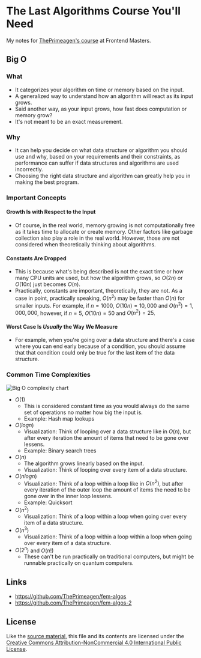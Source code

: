 # The Last Algorithms Course You'll Need

My notes for [ThePrimeagen's course](https://frontendmasters.com/courses/algorithms) at Frontend Masters.

## Big O

### What

- It categorizes your algorithm on time or memory based on the input.
- A generalized way to understand how an algorithm will react as its input grows.
- Said another way, as your input grows, how fast does computation or memory grow?
- It's not meant to be an exact measurement.

### Why

- It can help you decide on what data structure or algorithm you should use and why, based on your requirements and their constraints, as performance can suffer if data structures and algorithms are used incorrectly.
- Choosing the right data structure and algorithm can greatly help you in making the best program.

### Important Concepts

#### Growth Is with Respect to the Input

- Of course, in the real world, memory growing is not computationally free as it takes time to allocate or create memory. Other factors like garbage collection also play a role in the real world. However, those are not considered when theoretically thinking about algorithms.

#### Constants Are Dropped

- This is because what's being described is not the exact time or how many CPU units are used, but how the algorithm grows, so $O(2n)$ or $O(10n)$ just becomes $O(n)$.
- Practically, constants are important, theoretically, they are not. As a case in point, practically speaking, $O(n^2)$ may be faster than $O(n)$ for smaller inputs. For example, if $n = 1000$, $O(10n) = 10,000$ and $O(n^2) = 1,000,000$, however, if $n = 5$, $O(10n) = 50$ and $O(n^2) = 25$.

#### Worst Case Is _Usually_ the Way We Measure

- For example, when you're going over a data structure and there's a case where you can end early because of a condition, you should assume that that condition could only be true for the last item of the data structure.

### Common Time Complexities

![Big O complexity chart](https://raw.githubusercontent.com/ThePrimeagen/fem-algos/main/public/images/big-o-face.png)

- $O(1)$
  - This is considered constant time as you would always do the same set of operations no matter how big the input is.
  - Example: Hash map lookups
- $O(log n)$
  - Visualization: Think of looping over a data structure like in $O(n)$, but after every iteration the amount of items that need to be gone over lessens.
  - Example: Binary search trees
- $O(n)$
  - The algorithm grows linearly based on the input.
  - Visualization: Think of looping over every item of a data structure.
- $O(n log n)$
  - Visualization: Think of a loop within a loop like in $O(n^2)$, but after every iteration of the outer loop the amount of items the need to be gone over in the inner loop lessens.
  - Example: Quicksort
- $O(n^2)$
  - Visualization: Think of a loop within a loop when going over every item of a data structure.
- $O(n^3)$
  - Visualization: Think of a loop within a loop within a loop when going over every item of a data structure.
- $O(2^n)$ and $O(n!)$
  - These can't be run practically on traditional computers, but might be runnable practically on quantum computers.

## Links

- <https://github.com/ThePrimeagen/fem-algos>
- <https://github.com/ThePrimeagen/fem-algos-2>

## License

Like the [source material](https://theprimeagen.github.io/fem-algos), this file and its contents are licensed under the [Creative Commons Attribution-NonCommercial 4.0 International Public License](https://creativecommons.org/licenses/by-nc/4.0).
